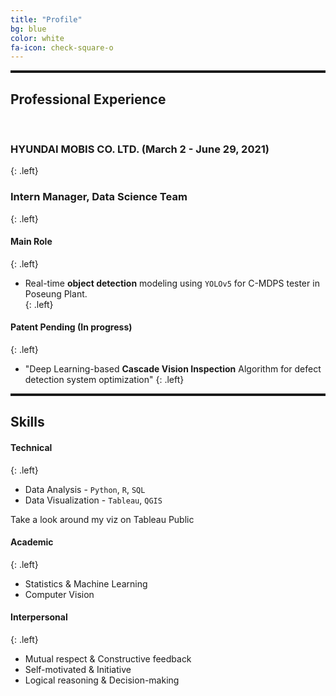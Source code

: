 ```yaml
---
title: "Profile"
bg: blue
color: white
fa-icon: check-square-o
---
```



<hr style="border-top: solid 3px;" />

## Professional Experience
<br>

### **HYUNDAI MOBIS CO. LTD.** (March 2 - June 29, 2021) 
{: .left}

### Intern Manager, Data Science Team <br>
{: .left}

#### Main Role <br>
{: .left}
- Real-time **object detection** modeling using <code>YOLOv5</code> for C-MDPS tester in Poseung Plant. <br>
{: .left}
#### Patent Pending (In progress) <br>
{: .left}
- "Deep Learning-based **Cascade Vision Inspection** Algorithm for defect detection system optimization"
{: .left}

<hr style="border-top: solid 3px;" />

## Skills
#### Technical 
{: .left}
- Data Analysis - <code>Python</code>, <code>R</code>, <code>SQL</code>
- Data Visualization - <code>Tableau</code>, <code>QGIS</code>

Take a look around my viz on Tableau Public <a class="list-group-item" href="https://public.tableau.com/app/profile/yumin.cho"><i class="fa fa-bar-chart" style="font-size:22px" aria-hidden="true"></i></a>


#### Academic 
{: .left}
- Statistics & Machine Learning
- Computer Vision

#### Interpersonal 
{: .left}
- Mutual respect & Constructive feedback
- Self-motivated & Initiative
- Logical reasoning & Decision-making




